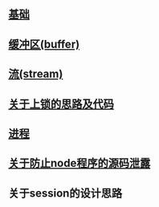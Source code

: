 ## [基础](./base.md)

## [缓冲区(buffer)](./buffer.md)

## [流(stream)](./stream.md)

## [关于上锁的思路及代码](./锁.md)

## [进程](./process.md)

## [关于防止node程序的源码泄露](./混淆编译打包)

## 关于session的设计思路

